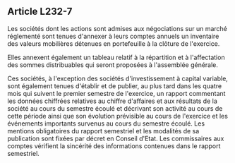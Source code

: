 Article L232-7
----
Les sociétés dont les actions sont admises aux négociations sur un marché
réglementé sont tenues d'annexer à leurs comptes annuels un inventaire des
valeurs mobilières détenues en portefeuille à la clôture de l'exercice.

Elles annexent également un tableau relatif à la répartition et à l'affectation
des sommes distribuables qui seront proposées à l'assemblée générale.

Ces sociétés, à l'exception des sociétés d'investissement à capital variable,
sont également tenues d'établir et de publier, au plus tard dans les quatre mois
qui suivent le premier semestre de l'exercice, un rapport commentant les données
chiffrées relatives au chiffre d'affaires et aux résultats de la société au
cours du semestre écoulé et décrivant son activité au cours de cette période
ainsi que son évolution prévisible au cours de l'exercice et les événements
importants survenus au cours du semestre écoulé. Les mentions obligatoires du
rapport semestriel et les modalités de sa publication sont fixées par décret en
Conseil d'Etat. Les commissaires aux comptes vérifient la sincérité des
informations contenues dans le rapport semestriel.
